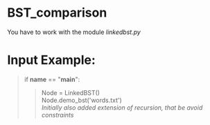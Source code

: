 # BST_comparison
You have to work with the module *linkedbst.py*
# Input Example:
> if __name__ == "__main__":<br>
>>Node = LinkedBST()<br>
>>Node.demo_bst('words.txt')<br>
*Initially also added extension of recursion, that be avoid constraints*
